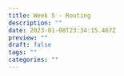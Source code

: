 ```yaml
---
title: Week 5 - Routing
description: ""
date: 2023-01-08T23:34:15.467Z
preview: ""
draft: false
tags: ""
categories: ""
---
```

